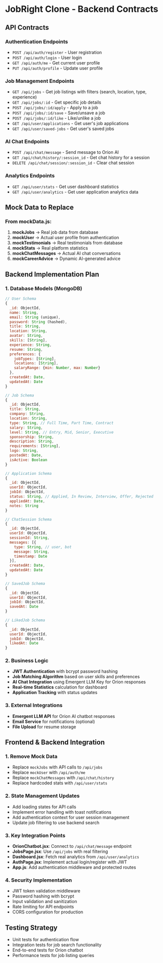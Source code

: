 # JobRight Clone - Backend Contracts

## API Contracts

### Authentication Endpoints
- `POST /api/auth/register` - User registration
- `POST /api/auth/login` - User login
- `GET /api/auth/me` - Get current user profile
- `PUT /api/auth/profile` - Update user profile

### Job Management Endpoints
- `GET /api/jobs` - Get job listings with filters (search, location, type, experience)
- `GET /api/jobs/:id` - Get specific job details
- `POST /api/jobs/:id/apply` - Apply to a job
- `POST /api/jobs/:id/save` - Save/unsave a job
- `POST /api/jobs/:id/like` - Like/unlike a job
- `GET /api/user/applications` - Get user's job applications
- `GET /api/user/saved-jobs` - Get user's saved jobs

### AI Chat Endpoints
- `POST /api/chat/message` - Send message to Orion AI
- `GET /api/chat/history/:session_id` - Get chat history for a session
- `DELETE /api/chat/session/:session_id` - Clear chat session

### Analytics Endpoints
- `GET /api/user/stats` - Get user dashboard statistics
- `GET /api/user/analytics` - Get user application analytics data

## Mock Data to Replace

### From mockData.js:
1. **mockJobs** → Real job data from database
2. **mockUser** → Actual user profile from authentication
3. **mockTestimonials** → Real testimonials from database
4. **mockStats** → Real platform statistics
5. **mockChatMessages** → Actual AI chat conversations
6. **mockCareerAdvice** → Dynamic AI-generated advice

## Backend Implementation Plan

### 1. Database Models (MongoDB)
```javascript
// User Schema
{
  _id: ObjectId,
  name: String,
  email: String (unique),
  password: String (hashed),
  title: String,
  location: String,
  avatar: String,
  skills: [String],
  experience: String,
  resume: String,
  preferences: {
    jobTypes: [String],
    locations: [String],
    salaryRange: {min: Number, max: Number}
  },
  createdAt: Date,
  updatedAt: Date
}

// Job Schema
{
  _id: ObjectId,
  title: String,
  company: String,
  location: String,
  type: String, // Full Time, Part Time, Contract
  salary: String,
  level: String, // Entry, Mid, Senior, Executive
  sponsorship: String,
  description: String,
  requirements: [String],
  logo: String,
  postedAt: Date,
  isActive: Boolean
}

// Application Schema
{
  _id: ObjectId,
  userId: ObjectId,
  jobId: ObjectId,
  status: String, // Applied, In Review, Interview, Offer, Rejected
  appliedAt: Date,
  notes: String
}

// ChatSession Schema
{
  _id: ObjectId,
  userId: ObjectId,
  sessionId: String,
  messages: [{
    type: String, // user, bot
    message: String,
    timestamp: Date
  }],
  createdAt: Date,
  updatedAt: Date
}

// SavedJob Schema
{
  _id: ObjectId,
  userId: ObjectId,
  jobId: ObjectId,
  savedAt: Date
}

// LikedJob Schema
{
  _id: ObjectId,
  userId: ObjectId,
  jobId: ObjectId,
  likedAt: Date
}
```

### 2. Business Logic
- **JWT Authentication** with bcrypt password hashing
- **Job Matching Algorithm** based on user skills and preferences
- **AI Chat Integration** using Emergent LLM Key for Orion responses
- **Real-time Statistics** calculation for dashboard
- **Application Tracking** with status updates

### 3. External Integrations
- **Emergent LLM API** for Orion AI chatbot responses
- **Email Service** for notifications (optional)
- **File Upload** for resume storage

## Frontend & Backend Integration

### 1. Remove Mock Data
- Replace `mockJobs` with API calls to `/api/jobs`
- Replace `mockUser` with `/api/auth/me`
- Replace `mockChatMessages` with `/api/chat/history`
- Replace hardcoded stats with `/api/user/stats`

### 2. State Management Updates
- Add loading states for API calls
- Implement error handling with toast notifications
- Add authentication context for user session management
- Update job filtering to use backend search

### 3. Key Integration Points
- **OrionChatbot.jsx**: Connect to `/api/chat/message` endpoint
- **JobsPage.jsx**: Use `/api/jobs` with real filtering
- **Dashboard.jsx**: Fetch real analytics from `/api/user/analytics`
- **AuthPage.jsx**: Implement actual login/register with JWT
- **App.js**: Add authentication middleware and protected routes

### 4. Security Implementation
- JWT token validation middleware
- Password hashing with bcrypt
- Input validation and sanitization
- Rate limiting for API endpoints
- CORS configuration for production

## Testing Strategy
- Unit tests for authentication flow
- Integration tests for job search functionality
- End-to-end tests for Orion chatbot
- Performance tests for job listing queries